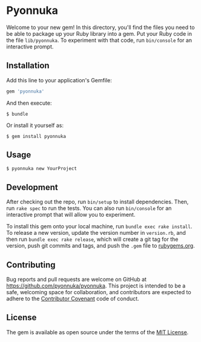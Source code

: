 # Pyonnuka

Welcome to your new gem! In this directory, you'll find the files you need to be able to package up your Ruby library into a gem. Put your Ruby code in the file `lib/pyonnuka`. To experiment with that code, run `bin/console` for an interactive prompt.

## Installation

Add this line to your application's Gemfile:

```ruby
gem 'pyonnuka'
```

And then execute:

    $ bundle

Or install it yourself as:

    $ gem install pyonnuka

## Usage

    $ pyonnuka new YourProject

## Development

After checking out the repo, run `bin/setup` to install dependencies. Then, run `rake spec` to run the tests. You can also run `bin/console` for an interactive prompt that will allow you to experiment.

To install this gem onto your local machine, run `bundle exec rake install`. To release a new version, update the version number in `version.rb`, and then run `bundle exec rake release`, which will create a git tag for the version, push git commits and tags, and push the `.gem` file to [rubygems.org](https://rubygems.org).

## Contributing

Bug reports and pull requests are welcome on GitHub at https://github.com/pyonnuka/pyonnuka. This project is intended to be a safe, welcoming space for collaboration, and contributors are expected to adhere to the [Contributor Covenant](contributor-covenant.org) code of conduct.


## License

The gem is available as open source under the terms of the [MIT License](http://opensource.org/licenses/MIT).

